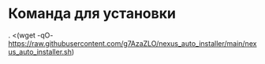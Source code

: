 # Команда для установки
. <(wget -qO- https://raw.githubusercontent.com/g7AzaZLO/nexus_auto_installer/main/nexus_auto_installer.sh)
